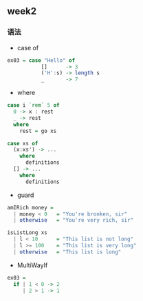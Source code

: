 ## week2
### 语法
- case of
```haskell
ex03 = case "Hello" of
           []      -> 3
           ('H':s) -> length s
           _       -> 7
```
- where
```haskell
case i `rem` 5 of
  0 -> x : rest
  _ -> rest
  where
    rest = go xs

case xs of
  (x:xs') -> ...
    where
      definitions
  [] -> ...
    where
      definitions
```

- guard
```haskell
amIRich money =
  | money < 0   = "You're bronken, sir"
  | otherwise   = "You're very rich, sir"

isListLong xs
  | l < 10      = "This list is not long"
  | l >= 100    = "This list is very long"
  | otherwise   = "This list is long"
```

- MultiWayIf
```haskell
ex03 =
  if | 1 < 0 -> 2
     | 2 > 1 -> 1
